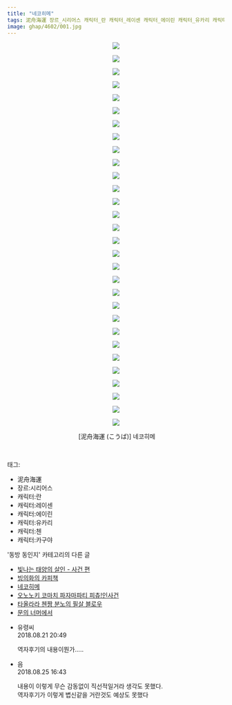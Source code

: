 ```yaml
---
title: "네코히메"
tags: 泥舟海運 장르_시리어스 캐릭터_란 캐릭터_레이센 캐릭터_에이린 캐릭터_유카리 캐릭터_첸 캐릭터_카구야 こうば 동방_동인지
image: ghap/4602/001.jpg
---
```

<div class="article">
<p style="text-align: center; clear: none; float: none;"><img src="{{ site.nasurl }}/ghap/4602/001.jpg"/></p>
<p style="text-align: center; clear: none; float: none;"><img src="{{ site.nasurl }}/ghap/4602/002.jpg"/></p>
<p style="text-align: center; clear: none; float: none;"><img src="{{ site.nasurl }}/ghap/4602/003.jpg"/></p>
<p style="text-align: center; clear: none; float: none;"><img src="{{ site.nasurl }}/ghap/4602/004.jpg"/></p>
<p style="text-align: center; clear: none; float: none;"><img src="{{ site.nasurl }}/ghap/4602/005.jpg"/></p>
<p style="text-align: center; clear: none; float: none;"><img src="{{ site.nasurl }}/ghap/4602/006.jpg"/></p>
<p style="text-align: center; clear: none; float: none;"><img src="{{ site.nasurl }}/ghap/4602/007.jpg"/></p>
<p style="text-align: center; clear: none; float: none;"><img src="{{ site.nasurl }}/ghap/4602/008.jpg"/></p>
<p style="text-align: center; clear: none; float: none;"><img src="{{ site.nasurl }}/ghap/4602/009.jpg"/></p>
<p style="text-align: center; clear: none; float: none;"><img src="{{ site.nasurl }}/ghap/4602/010.jpg"/></p>
<p style="text-align: center; clear: none; float: none;"><img src="{{ site.nasurl }}/ghap/4602/011.jpg"/></p>
<p style="text-align: center; clear: none; float: none;"><img src="{{ site.nasurl }}/ghap/4602/012.jpg"/></p>
<p style="text-align: center; clear: none; float: none;"><img src="{{ site.nasurl }}/ghap/4602/013.jpg"/></p>
<p style="text-align: center; clear: none; float: none;"><img src="{{ site.nasurl }}/ghap/4602/014.jpg"/></p>
<p style="text-align: center; clear: none; float: none;"><img src="{{ site.nasurl }}/ghap/4602/015.jpg"/></p>
<p style="text-align: center; clear: none; float: none;"><img src="{{ site.nasurl }}/ghap/4602/016.jpg"/></p>
<p style="text-align: center; clear: none; float: none;"><img src="{{ site.nasurl }}/ghap/4602/017.jpg"/></p>
<p style="text-align: center; clear: none; float: none;"><img src="{{ site.nasurl }}/ghap/4602/018.jpg"/></p>
<p style="text-align: center; clear: none; float: none;"><img src="{{ site.nasurl }}/ghap/4602/019.jpg"/></p>
<p style="text-align: center; clear: none; float: none;"><img src="{{ site.nasurl }}/ghap/4602/020.jpg"/></p>
<p style="text-align: center; clear: none; float: none;"><img src="{{ site.nasurl }}/ghap/4602/021.jpg"/></p>
<p style="text-align: center; clear: none; float: none;"><img src="{{ site.nasurl }}/ghap/4602/022.jpg"/></p>
<p style="text-align: center; clear: none; float: none;"><img src="{{ site.nasurl }}/ghap/4602/023.jpg"/></p>
<p style="text-align: center; clear: none; float: none;"><img src="{{ site.nasurl }}/ghap/4602/024.jpg"/></p>
<p style="text-align: center; clear: none; float: none;"><img src="{{ site.nasurl }}/ghap/4602/025.jpg"/></p>
<p style="text-align: center; clear: none; float: none;"><img src="{{ site.nasurl }}/ghap/4602/026.jpg"/></p>
<p style="text-align: center; clear: none; float: none;"><img src="{{ site.nasurl }}/ghap/4602/027.jpg"/></p>
<p style="text-align: center; clear: none; float: none;"><img src="{{ site.nasurl }}/ghap/4602/028.jpg"/></p>
<p style="text-align: center; clear: none; float: none;"><img src="{{ site.nasurl }}/ghap/4602/029.jpg"/></p>
<p style="text-align: center; clear: none; float: none;"><img src="{{ site.nasurl }}/ghap/4602/030.jpg"/></p>
<p style="text-align: center; clear: none; float: none;"> [泥舟海運 (こうば)] 네코히메</p>
<p><br/></p>
</div><div class="tagTrail">
<p>태그: </p>
<ul>
<li>泥舟海運</li>
<li>장르:시리어스</li>
<li>캐릭터:란</li>
<li>캐릭터:레이센</li>
<li>캐릭터:에이린</li>
<li>캐릭터:유카리</li>
<li>캐릭터:첸</li>
<li>캐릭터:카구야</li>
</ul>
</div><div class="another">
<p>'동방 동인지' 카테고리의 다른 글</p>
<ul>
<li><a href="/2018-08-22-ghap_4604">빛나는 태양의 살인 - 사건 편</a></li>
<li><a href="/2018-08-21-ghap_4603">빙의화의 카피책</a></li>
<li><a href="/2018-08-21-ghap_4602">네코히메</a></li>
<li><a href="/2018-08-16-ghap_4599">오노노키 코마치 파자마파티 피츄!인사건</a></li>
<li><a href="/2018-08-16-ghap_4598">타올라라 첸짱 분노의 필살 블로우</a></li>
<li><a href="/2018-08-16-ghap_4595">문의 너머에서</a></li>
</ul>
</div><div class="cb_module cb_fluid">
<div class="cb_wrt cb_profile">
<div class="comment">
<ul>
<li class="cb_thumb_off" id="comment15314127">
<div class="cb_comment_area">
<div class="cb_info_area">
<div class="cb_section">
<span class="cb_nick_name">유령씨</span>
</div>
<div class="cb_section">
<span class="cb_date">2018.08.21 20:49 </span>
</div>
</div>
<div class="cb_dsc_comment">
<p class="cb_dsc">
											역자후기의 내용이뭔가.....
										</p>
</div>
</div></li>
<li class="cb_thumb_off" id="comment15317300">
<div class="cb_comment_area">
<div class="cb_info_area">
<div class="cb_section">
<span class="cb_nick_name">음</span>
</div>
<div class="cb_section">
<span class="cb_date">2018.08.25 16:43 </span>
</div>
</div>
<div class="cb_dsc_comment">
<p class="cb_dsc">
											내용이 이렇게 무슨 감동없이 직선적일거라 생각도 못했다.<br/>
역자후기가 이렇게 볍신같을 거란것도 예상도 못했다
										</p>
</div>
</div></li>
</ul>
</div>
</div><!-- commentList close -->
</div>